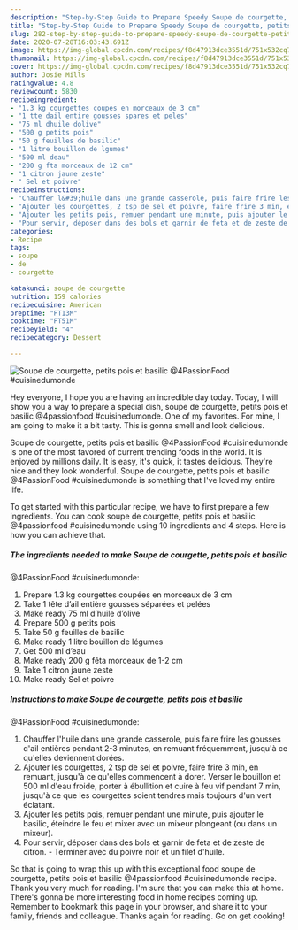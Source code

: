 ```yaml
---
description: "Step-by-Step Guide to Prepare Speedy Soupe de courgette, petits pois et basilic  @4PassionFood #cuisinedumonde"
title: "Step-by-Step Guide to Prepare Speedy Soupe de courgette, petits pois et basilic  @4PassionFood #cuisinedumonde"
slug: 282-step-by-step-guide-to-prepare-speedy-soupe-de-courgette-petits-pois-et-basilic-4passionfood-cuisinedumonde
date: 2020-07-28T16:03:43.691Z
image: https://img-global.cpcdn.com/recipes/f8d47913dce3551d/751x532cq70/soupe-de-courgette-petits-pois-et-basilic-4passionfood-cuisinedumonde-photo-principale-de-la-recette.jpg
thumbnail: https://img-global.cpcdn.com/recipes/f8d47913dce3551d/751x532cq70/soupe-de-courgette-petits-pois-et-basilic-4passionfood-cuisinedumonde-photo-principale-de-la-recette.jpg
cover: https://img-global.cpcdn.com/recipes/f8d47913dce3551d/751x532cq70/soupe-de-courgette-petits-pois-et-basilic-4passionfood-cuisinedumonde-photo-principale-de-la-recette.jpg
author: Josie Mills
ratingvalue: 4.8
reviewcount: 5830
recipeingredient:
- "1.3 kg courgettes coupes en morceaux de 3 cm"
- "1 tte dail entire gousses spares et peles"
- "75 ml dhuile dolive"
- "500 g petits pois"
- "50 g feuilles de basilic"
- "1 litre bouillon de lgumes"
- "500 ml deau"
- "200 g fta morceaux de 12 cm"
- "1 citron jaune zeste"
- " Sel et poivre"
recipeinstructions:
- "Chauffer l&#39;huile dans une grande casserole, puis faire frire les gousses d&#39;ail entières pendant 2-3 minutes, en remuant fréquemment, jusqu&#39;à ce qu&#39;elles deviennent dorées."
- "Ajouter les courgettes, 2 tsp de sel et poivre, faire frire 3 min, en remuant, jusqu&#39;à ce qu&#39;elles commencent à dorer. Verser le bouillon et 500 ml d&#39;eau froide, porter à ébullition et cuire à feu vif pendant 7 min, jusqu&#39;à ce que les courgettes soient tendres mais toujours d&#39;un vert éclatant."
- "Ajouter les petits pois, remuer pendant une minute, puis ajouter le basilic, éteindre le feu et mixer avec un mixeur plongeant (ou dans un mixeur)."
- "Pour servir, déposer dans des bols et garnir de feta et de zeste de citron.  Terminer avec du poivre noir et un filet d&#39;huile."
categories:
- Recipe
tags:
- soupe
- de
- courgette

katakunci: soupe de courgette 
nutrition: 159 calories
recipecuisine: American
preptime: "PT13M"
cooktime: "PT51M"
recipeyield: "4"
recipecategory: Dessert

---
```



![Soupe de courgette, petits pois et basilic 
@4PassionFood #cuisinedumonde](https://img-global.cpcdn.com/recipes/f8d47913dce3551d/751x532cq70/soupe-de-courgette-petits-pois-et-basilic-4passionfood-cuisinedumonde-photo-principale-de-la-recette.jpg)

Hey everyone, I hope you are having an incredible day today. Today, I will show you a way to prepare a special dish, soupe de courgette, petits pois et basilic 
@4passionfood #cuisinedumonde. One of my favorites. For mine, I am going to make it a bit tasty. This is gonna smell and look delicious.

Soupe de courgette, petits pois et basilic 
@4PassionFood #cuisinedumonde is one of the most favored of current trending foods in the world. It is enjoyed by millions daily. It is easy, it's quick, it tastes delicious. They're nice and they look wonderful. Soupe de courgette, petits pois et basilic 
@4PassionFood #cuisinedumonde is something that I've loved my entire life.




To get started with this particular recipe, we have to first prepare a few ingredients. You can cook soupe de courgette, petits pois et basilic 
@4passionfood #cuisinedumonde using 10 ingredients and 4 steps. Here is how you can achieve that.

<!--inarticleads1-->

##### The ingredients needed to make Soupe de courgette, petits pois et basilic 
@4PassionFood #cuisinedumonde:

1. Prepare 1.3 kg courgettes coupées en morceaux de 3 cm
1. Take 1 tête d’ail entière gousses séparées et pelées
1. Make ready 75 ml d’huile d’olive
1. Prepare 500 g petits pois
1. Take 50 g feuilles de basilic
1. Make ready 1 litre bouillon de légumes
1. Get 500 ml d’eau
1. Make ready 200 g fêta morceaux de 1-2 cm
1. Take 1 citron jaune zeste
1. Make ready  Sel et poivre




<!--inarticleads2-->

##### Instructions to make Soupe de courgette, petits pois et basilic 
@4PassionFood #cuisinedumonde:

1. Chauffer l&#39;huile dans une grande casserole, puis faire frire les gousses d&#39;ail entières pendant 2-3 minutes, en remuant fréquemment, jusqu&#39;à ce qu&#39;elles deviennent dorées.
1. Ajouter les courgettes, 2 tsp de sel et poivre, faire frire 3 min, en remuant, jusqu&#39;à ce qu&#39;elles commencent à dorer. Verser le bouillon et 500 ml d&#39;eau froide, porter à ébullition et cuire à feu vif pendant 7 min, jusqu&#39;à ce que les courgettes soient tendres mais toujours d&#39;un vert éclatant.
1. Ajouter les petits pois, remuer pendant une minute, puis ajouter le basilic, éteindre le feu et mixer avec un mixeur plongeant (ou dans un mixeur).
1. Pour servir, déposer dans des bols et garnir de feta et de zeste de citron.  - Terminer avec du poivre noir et un filet d&#39;huile.




So that is going to wrap this up with this exceptional food soupe de courgette, petits pois et basilic 
@4passionfood #cuisinedumonde recipe. Thank you very much for reading. I'm sure that you can make this at home. There's gonna be more interesting food in home recipes coming up. Remember to bookmark this page in your browser, and share it to your family, friends and colleague. Thanks again for reading. Go on get cooking!
